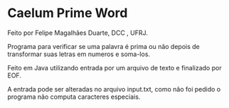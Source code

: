 # Caelum Prime Word
Feito por Felipe Magalhães Duarte, DCC , UFRJ.

Programa para verificar se uma palavra é prima ou não depois de transformar suas letras em numeros e soma-los.

Feito em Java utilizando entrada por um arquivo de texto e finalizado por EOF.

A entrada pode ser alteradas no arquivo input.txt, como não foi pedido o programa não computa caracteres especiais.
